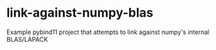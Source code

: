 # link-against-numpy-blas
Example pybind11 project that attempts to link against numpy's internal BLAS/LAPACK

